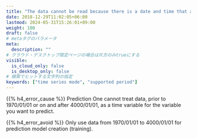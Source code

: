 ```yaml
---
title: "The data cannot be read because there is a date and time that are not within the supported time period."
date: 2018-12-29T11:02:05+06:00
lastmod: 2024-05-31T15:26:01+09:00
weight: 100
draft: false
# metaタグのパラメータ
meta:
  description: ""
# クラウド・デスクトップ限定ページの場合は片方のみtrueにする
visible:
  is_cloud_only: false
  is_desktop_only: false
# 検索でヒットする文字列の指定
keywords: ["time series mode", "supported period"]
---
```


{{% h4_error_cause %}}
Prediction One cannot treat data, prior to 1970/01/01 or on and after 4000/01/01, as a time variable for the variable you want to predict.

{{% h4_error_avoid %}}
Only use data from 1970/01/01 to 4000/01/01 for prediction model creation (training).
